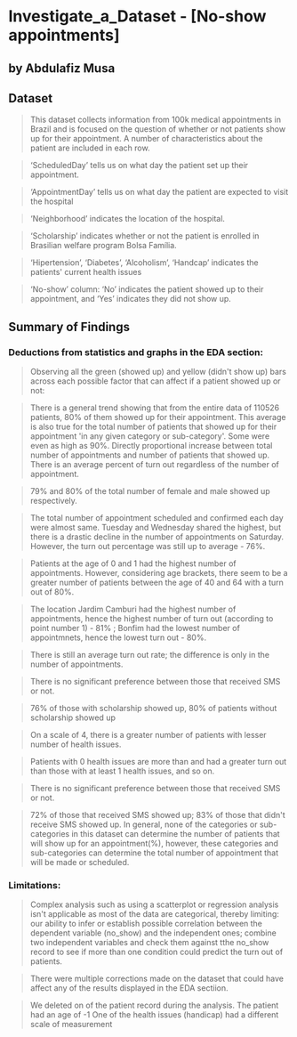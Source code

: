 # Investigate_a_Dataset - [No-show appointments]
## by Abdulafiz Musa


## Dataset

>This dataset collects information from 100k medical appointments in Brazil and is focused on the question of whether or not patients show up for their appointment. A number of characteristics about the patient are included in each row.

>‘ScheduledDay’ tells us on what day the patient set up their appointment. 

>‘AppointmentDay’ tells us on what day the patient are expected to visit the hospital 

>‘Neighborhood’ indicates the location of the hospital. 

>‘Scholarship’ indicates whether or not the patient is enrolled in Brasilian welfare program Bolsa Família. 

>‘Hipertension’, ‘Diabetes’, ‘Alcoholism’, ‘Handcap’ indicates the patients' current health issues

>‘No-show’ column: ‘No’ indicates the patient showed up to their appointment, and ‘Yes’ indicates they did not show up.


## Summary of Findings

### Deductions from statistics and graphs in the EDA section:
>Observing all the green (showed up) and yellow (didn't show up) bars across each possible factor that can affect if a patient showed up or not:

>There is a general trend showing that from the entire data of 110526 patients, 80% of them showed up for their appointment. This average is also true for the total number of patients that showed up for their appointment 'in any given category or sub-category'. Some were even as high as 90%.
Directly proportional increase between total number of appointments and number of patients that showed up.
There is an average percent of turn out regardless of the number of appointment.

>79% and 80% of the total number of female and male showed up respectively.

>The total number of appointment scheduled and confirmed each day were almost same. Tuesday and Wednesday shared the highest, but there is a drastic decline in the number of appointments on Saturday. However, the turn out percentage was still up to average - 76%.

>Patients at the age of 0 and 1 had the highest number of appointments. However, considering age brackets, there seem to be a greater number of patients between the age of 40 and 64 with a turn out of 80%.

>The location Jardim Camburi had the highest number of appointments, hence the highest number of turn out (according to point number 1) - 81% ; Bonfim had the lowest number of appointmnets, hence the lowest turn out - 80%.

>There is still an average turn out rate; the difference is only in the number of appointments.

>There is no significant preference between those that received SMS or not.

>76% of those with scholarship showed up, 80% of patients without scholarship showed up

>On a scale of 4, there is a greater number of patients with lesser number of health issues.

>Patients with 0 health issues are more than and had a greater turn out than those with at least 1 health issues, and so on.

>There is no significant preference between those that received SMS or not.

>72% of those that received SMS showed up; 83% of those that didn't receive SMS showed up.
In general, none of the categories or sub-categories in this dataset can determine the number of patients that will show up for an appointment(%), however, these categories and sub-categories can determine the total number of appointment that will be made or scheduled.

### Limitations:
>Complex analysis such as using a scatterplot or regression analysis isn't applicable as most of the data are categorical, thereby limiting: our ability to infer or establish possible correlation between the dependent variable (no_show) and the independent ones; combine two independent variables and check them against tthe no_show record to see if more than one condition could predict the turn out of patients.

>There were multiple corrections made on the dataset that could have affect any of the results displayed in the EDA sectiion.

>We deleted on of the patient record during the analysis. The patient had an age of -1
One of the health issues (handicap) had a different scale of measurement
